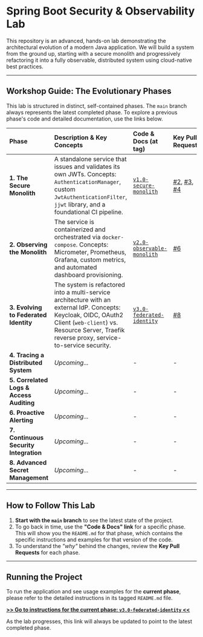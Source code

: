 # Spring Boot Security & Observability Lab

This repository is an advanced, hands-on lab demonstrating the architectural evolution of a modern Java application. We will build a system from the ground up, starting with a secure monolith and progressively refactoring it into a fully observable, distributed system using cloud-native best practices.

---

## Workshop Guide: The Evolutionary Phases

This lab is structured in distinct, self-contained phases. The `main` branch always represents the latest completed phase. To explore a previous phase's code and detailed documentation, use the links below.

| Phase                                    | Description & Key Concepts                                                                                                                                                                                       | Code & Docs (at tag)                                                                                                                    | Key Pull Requests                                                                                                                                                                                                                              |
|:-----------------------------------------|:-----------------------------------------------------------------------------------------------------------------------------------------------------------------------------------------------------------------|:----------------------------------------------------------------------------------------------------------------------------------------|:-----------------------------------------------------------------------------------------------------------------------------------------------------------------------------------------------------------------------------------------------|
| **1. The Secure Monolith**               | A standalone service that issues and validates its own JWTs. Concepts: `AuthenticationManager`, custom `JwtAuthenticationFilter`, `jjwt` library, and a foundational CI pipeline.                                | [`v1.0-secure-monolith`](https://github.com/apenlor/spring-boot-security-observability-lab/blob/v1.0-secure-monolith/README.md)         | [#2](https://github.com/apenlor/spring-boot-security-observability-lab/pull/2), [#3](https://github.com/apenlor/spring-boot-security-observability-lab/pull/3), [#4](https://github.com/apenlor/spring-boot-security-observability-lab/pull/4) |
| **2. Observing the Monolith**            | The service is containerized and orchestrated via `docker-compose`. Concepts: Micrometer, Prometheus, Grafana, custom metrics, and automated dashboard provisioning.                                             | [`v2.0-observable-monolith`](https://github.com/apenlor/spring-boot-security-observability-lab/blob/v2.0-observable-monolith/README.md) | [#6](https://github.com/apenlor/spring-boot-security-observability-lab/pull/6)                                                                                                                                                                 |
| **3. Evolving to Federated Identity**    | The system is refactored into a multi-service architecture with an external IdP. Concepts: Keycloak, OIDC, OAuth2 Client (`web-client`) vs. Resource Server, Traefik reverse proxy, service-to-service security. | [`v3.0-federated-identity`](https://github.com/apenlor/spring-boot-security-observability-lab/blob/v3.0-federated-identity/README.md)   | [#8](https://github.com/apenlor/spring-boot-security-observability-lab/pull/8)                                                                                                                                                                 |
| **4. Tracing a Distributed System**      | _Upcoming..._                                                                                                                                                                                                    | -                                                                                                                                       | -                                                                                                                                                                                                                                              |
| **5. Correlated Logs & Access Auditing** | _Upcoming..._                                                                                                                                                                                                    | -                                                                                                                                       | -                                                                                                                                                                                                                                              |
| **6. Proactive Alerting**                | _Upcoming..._                                                                                                                                                                                                    | -                                                                                                                                       | -                                                                                                                                                                                                                                              |
| **7. Continuous Security Integration**   | _Upcoming..._                                                                                                                                                                                                    | -                                                                                                                                       | -                                                                                                                                                                                                                                              |
| **8. Advanced Secret Management**        | _Upcoming..._                                                                                                                                                                                                    | -                                                                                                                                       | -                                                                                                                                                                                                                                              |

---

## How to Follow This Lab

1.  **Start with the `main` branch** to see the latest state of the project.
2.  To go back in time, use the **"Code & Docs" link** for a specific phase. This will show you the `README.md` for that phase, which contains the specific instructions and examples for that version of the code.
3.  To understand the *"why"* behind the changes, review the **Key Pull Requests** for each phase.

---

## Running the Project

To run the application and see usage examples for the **current phase**, please refer to the detailed instructions in its tagged `README.md` file.

**[>> Go to instructions for the current phase: `v3.0-federated-identity` <<](https://github.com/apenlor/spring-boot-security-observability-lab/blob/v3.0-federated-identity/README.md#local-development--quick-start)**

As the lab progresses, this link will always be updated to point to the latest completed phase.
